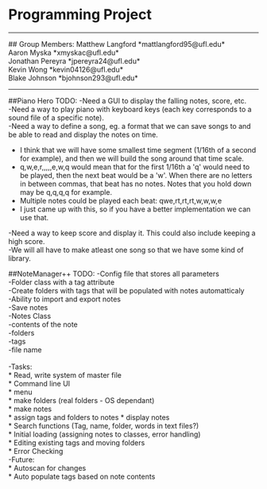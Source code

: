 # Programming Project
<hr>
## Group Members:
Matthew Langford   *mattlangford95@ufl.edu* <br>
Aaron Myska               *xmyskac@ufl.edu* <br>
Jonathan Pereyra       *jpereyra24@ufl.edu* <br>
Kevin Wong             *kevin04126@ufl.edu* <br>
Blake Johnson         *bjohnson293@ufl.edu* <br>
<hr>

##Piano Hero TODO:
-Need a GUI to display the falling notes, score, etc. <br>
-Need a way to play piano with keyboard keys (each key corresponds to a sound file of a specific note). <br>
-Need a way to define a song, eg. a format that we can save songs to and be able to read and display the notes on time. <br>
 * I think that we will have some smallest time segment (1/16th of a second for example), and then we will build the song around that time scale.
 * q,w,e,r,,,,,e,w,q would mean that for the first 1/16th a 'q' would need to be played, then the next beat would be a 'w'. When there are no letters  in between commas, that beat has no notes. Notes that you hold down may be q,q,q,q for example.
 * Multiple notes could be played each beat: qwe,rt,rt,rt,w,w,w,e
 * I just came up with this, so if you have a better implementation we can use that.

-Need a way to keep score and display it. This could also include keeping a high score. <br>
-We will all have to make atleast one song so that we have some kind of library. <br>


##NoteManager++ TODO:
-Config file that stores all parameters<br> 
-Folder class with a tag attribute<br>
-Create folders with tags that will be populated with notes automatticaly<br>
-Ability to import and export notes<br>
-Save notes<br>
-Notes Class <br>
	-contents of the note<br>
	-folders<br>
	-tags<br>
	-file name<br>
<br>
-Tasks: <br>
	* Read, write system of master file<br>
	* Command line UI<br>
		* menu<br>
		* make folders (real folders - OS dependant)<br>
		* make notes<br>
		* assign tags and folders to notes
		* display notes<br>
	* Search functions (Tag, name, folder, words in text files?)<br>
	* Initial loading (assigning notes to classes, error handling)<br>
	* Editing existing tags and moving folders<br>
	* Error Checking<br>
-Future:<br>
	* Autoscan for changes<br>
	* Auto populate tags based on note contents<br>
